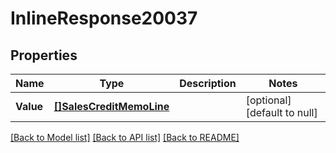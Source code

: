 # InlineResponse20037

## Properties
Name | Type | Description | Notes
------------ | ------------- | ------------- | -------------
**Value** | [**[]SalesCreditMemoLine**](salesCreditMemoLine.md) |  | [optional] [default to null]

[[Back to Model list]](../README.md#documentation-for-models) [[Back to API list]](../README.md#documentation-for-api-endpoints) [[Back to README]](../README.md)

